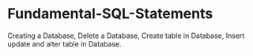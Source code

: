 # Fundamental-SQL-Statements
Creating a Database, Delete a Database, Create table in Database, Insert update and alter table in Database.
